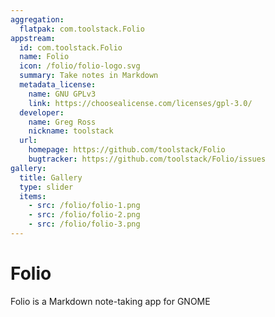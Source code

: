 ```yaml
---
aggregation:
  flatpak: com.toolstack.Folio
appstream:
  id: com.toolstack.Folio
  name: Folio
  icon: /folio/folio-logo.svg
  summary: Take notes in Markdown
  metadata_license:
    name: GNU GPLv3
    link: https://choosealicense.com/licenses/gpl-3.0/
  developer:
    name: Greg Ross
    nickname: toolstack
  url:
    homepage: https://github.com/toolstack/Folio
    bugtracker: https://github.com/toolstack/Folio/issues
gallery:
  title: Gallery
  type: slider
  items:
    - src: /folio/folio-1.png
    - src: /folio/folio-2.png
    - src: /folio/folio-3.png
---
```


# Folio

Folio is a Markdown note-taking app for GNOME

<AGWGallery />

<!--@include: @en/apps/.parts/install/content-flatpak.md-->
